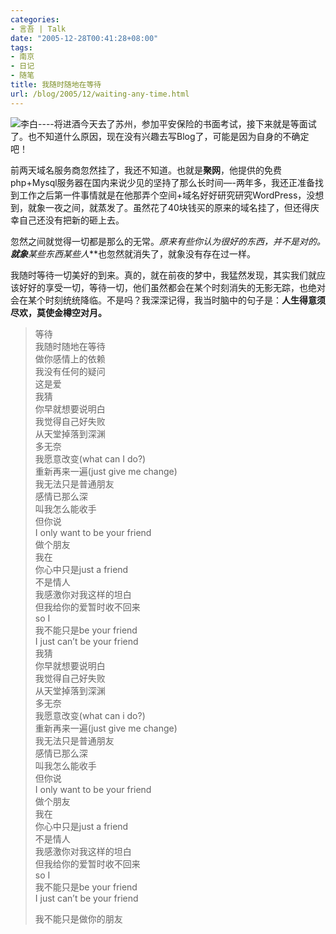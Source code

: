 ```yaml
---
categories:
- 言吾 | Talk
date: "2005-12-28T00:41:28+08:00"
tags:
- 南京
- 日记
- 随笔
title: 我随时随地在等待
url: /blog/2005/12/waiting-any-time.html
---
```

<span class="right">![李白----将进酒](/images/libai.jpg "李白----将进酒")</span>今天去了苏州，参加平安保险的书面考试，接下来就是等面试了。也不知道什么原因，现在没有兴趣去写Blog了，可能是因为自身的不确定吧！

前两天域名服务商忽然挂了，我还不知道。也就是**聚网**，他提供的免费php+Mysql服务器在国内来说少见的坚持了那么长时间&#8212;-两年多，我还正准备找到工作之后第一件事情就是在他那弄个空间+域名好好研究研究WordPress，没想到，就象一夜之间，就蒸发了。虽然花了40块钱买的原来的域名挂了，但还得庆幸自己还没有把新的砸上去。

忽然之间就觉得一切都是那么的无常。**原来有些你认为很好的东西，并不是对的。**就象***某些东西某些人***也忽然就消失了，就象没有存在过一样。

我随时等待一切美好的到来。真的，就在前夜的梦中，我猛然发现，其实我们就应该好好的享受一切，等待一切，他们虽然都会在某个时刻消失的无影无踪，也绝对会在某个时刻统统降临。不是吗？我深深记得，我当时脑中的句子是：**人生得意须尽欢，莫使金樽空对月。**
<!--more-->

> 等待  
> 我随时随地在等待  
> 做你感情上的依赖  
> 我没有任何的疑问  
> 这是爱  
> 我猜  
> 你早就想要说明白  
> 我觉得自己好失败  
> 从天堂掉落到深渊  
> 多无奈  
> 我愿意改变(what can I do?)  
> 重新再来一遍(just give me change)  
> 我无法只是普通朋友  
> 感情已那么深  
> 叫我怎么能收手  
> 但你说  
> I only want to be your friend  
> 做个朋友  
> 我在  
> 你心中只是just a friend  
> 不是情人  
> 我感激你对我这样的坦白  
> 但我给你的爱暂时收不回来  
> so I  
> 我不能只是be your friend  
> I just can&#8217;t be your friend  
> 我猜  
> 你早就想要说明白  
> 我觉得自己好失败  
> 从天堂掉落到深渊  
> 多无奈  
> 我愿意改变(what can i do?)  
> 重新再来一遍(just give me change)  
> 我无法只是普通朋友  
> 感情已那么深  
> 叫我怎么能收手  
> 但你说  
> I only want to be your friend  
> 做个朋友  
> 我在  
> 你心中只是just a friend  
> 不是情人  
> 我感激你对我这样的坦白  
> 但我给你的爱暂时收不回来  
> so I  
> 我不能只是be your friend  
> I just can&#8217;t be your friend
> 
> 我不能只是做你的朋友